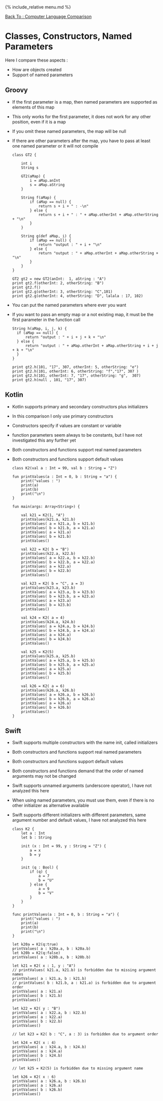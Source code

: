 {% include_relative menu.md %}

[Back To : Computer Language Comparison](20190316_Computer_Language_Comparison.md)

# Classes, Constructors, Named Parameters

Here I compare these aspects :

* How are objects created 
* Support of named parameters

## Groovy

* If the first parameter is a map, then named parameters are supported as elements of this map 
* This only works for the first parameter, it does not work for any other position, even if it is a map
* If you omit these named parameters, the map will be null
* If there are other parameters after the map, you have to pass at least one named parameter or it will not compile

      class GT2 {

          int i
          String s

          GT2(aMap) {
              i = aMap.anInt
              s = aMap.aString
          }

          String f(aMap) {
              if (aMap == null) {
                  return s + i + " : -\n"
              } else {
                  return s + i + " : " + aMap.otherInt + aMap.otherString + "\n"
              }
          }
                    
          String g(def aMap, i) {
              if (aMap == null) {
                  return "output : " + i + "\n"
              } else {
                  return "output : " + aMap.otherInt + aMap.otherString + "\n"
              }
          }
      }
      
      GT2 gt2 = new GT2(anInt:  1, aString : "A")
      print gt2.f(otherInt: 2, otherString: "B")
      print gt2.f()
      print gt2.g(otherInt: 3, otherString: "C",101)
      print gt2.g(otherInt: 4, otherString: "D", lalala : 17, 102)

* You can put the named parameters where ever you want
* If you want to pass an empty map or a not existing map, it must be the first parameter in the function call

      String h(aMap, i, j, k) {
        if (aMap == null) {
            return "output : " + i + j + k + "\n"
        } else {
            return "output : " + aMap.otherInt + aMap.otherString + i + j + k + "\n"
        }
      }

      print gt2.h(101, "17", 307, otherInt: 5, otherString: "e")
      print gt2.h(101, otherInt: 6, otherString: "f","17", 307 )
      print gt2.h(101, otherInt: 7, "17", otherString: "g",  307)
      print gt2.h(null , 101, "17", 307)

## Kotlin

* Kotlin supports primary and secondary constructors plus initializers
* In this comparison I only use primary constructors
* Constructors specify if values are constant or variable
* function parameters seem always to be constants, but I have not investigated this any further yet
* Both constructors and functions support real named parameters
* Both constructors and functions support default values

      class K2(val a : Int = 99, val b : String = "Z")

      fun printValues(a : Int = 0, b : String = "a") {
          print("values : ")
          print(a)
          print(b)
          print("\n")
      }

      fun main(args: Array<String>) {

          val k21 = K2(1, "A")
          printValues(k21.a, k21.b)
          printValues( a = k21.a, b = k21.b)
          printValues( b = k21.b, a = k21.a)
          printValues( a = k21.a)
          printValues( b = k21.b)
          printValues()

          val k22 = K2( b = "B")
          printValues(k22.a, k22.b)
          printValues( a = k22.a, b = k22.b)
          printValues( b = k22.b, a = k22.a)
          printValues( a = k22.a)
          printValues( b = k22.b)
          printValues()

          val k23 = K2( b = "C", a = 3)
          printValues(k23.a, k23.b)
          printValues( a = k23.a, b = k23.b)
          printValues( b = k23.b, a = k23.a)
          printValues( a = k23.a)
          printValues( b = k23.b)
          printValues()

          val k24 = K2( a = 4)
          printValues(k24.a, k24.b)
          printValues( a = k24.a, b = k24.b)
          printValues( b = k24.b, a = k24.a)
          printValues( a = k24.a)
          printValues( b = k24.b)
          printValues()

          val k25 = K2(5)
          printValues(k25.a, k25.b)
          printValues( a = k25.a, b = k25.b)
          printValues( b = k25.b, a = k25.a)
          printValues( a = k25.a)
          printValues( b = k25.b)
          printValues()

          val k26 = K2( a = 6)
          printValues(k26.a, k26.b)
          printValues( a = k26.a, b = k26.b)
          printValues( b = k26.b, a = k26.a)
          printValues( a = k26.a)
          printValues( b = k26.b)
          printValues()
      }

## Swift

* Swift supports multiple constructors with the name init, called initializers
* Both constructors and functions support real named parameters
* Both constructors and functions support default values
* Both constructors and functions demand that the order of named arguments may not be changed
* Swift supports unnamed arguments (underscore operator), I have not analyzed this here
* When using named parameters, you must use them, even if there is no other initializer as alternative available
* Swift supports different initializers with different parameters, same argument number and default values, I have not analyzed this here

      class K2 {
          let a : Int
          let b : String

          init (x : Int = 99, y : String = "Z") {
              a = x
              b = y
          }

          init (q : Bool) {
              if (q) {
                  a = 7
                  b = "U"
              } else {
                  a = 9
                  b = "V"
              }
          }
      }

      func printValues(a : Int = 0, b : String = "a") {
          print("values : ")
          print(a)
          print(b)
          print("\n")
      }

      let k20a = K2(q:true)
      printValues( a : k20a.a, b : k20a.b)
      let k20b = K2(q:false)
      printValues( a : k20b.a, b : k20b.b)

      let k21 = K2( x : 1, y : "A")
      // printValues( k21.a, k21.b) is forbidden due to missing argument names
      printValues( a : k21.a, b : k21.b)
      // printValues( b : k21.b, a : k21.a) is forbidden due to argument order
      printValues( a : k21.a)
      printValues( b : k21.b)
      printValues()

      let k22 = K2( y : "B")
      printValues( a : k22.a, b : k22.b)
      printValues( a : k22.a)
      printValues( b : k22.b)
      printValues()

      // let k23 = K2( b : "C", a : 3) is forbidden due to argument order

      let k24 = K2( x : 4)
      printValues( a : k24.a, b : k24.b)
      printValues( a : k24.a)
      printValues( b : k24.b)
      printValues()

      // let k25 = K2(5) is forbidden due to missing argument name

      let k26 = K2( x : 6)
      printValues( a : k26.a, b : k26.b)
      printValues( a : k26.a)
      printValues( b : k26.b)
      printValues()
